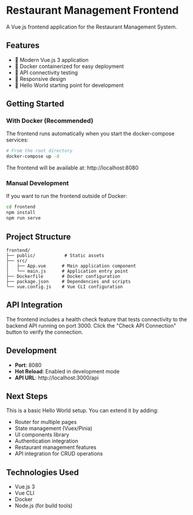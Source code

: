 # Restaurant Management Frontend

A Vue.js frontend application for the Restaurant Management System.

## Features

- 🎨 Modern Vue.js 3 application
- 🐳 Docker containerized for easy deployment
- 🔗 API connectivity testing
- 📱 Responsive design
- 🎯 Hello World starting point for development

## Getting Started

### With Docker (Recommended)

The frontend runs automatically when you start the docker-compose services:

```bash
# From the root directory
docker-compose up -d
```

The frontend will be available at: http://localhost:8080

### Manual Development

If you want to run the frontend outside of Docker:

```bash
cd frontend
npm install
npm run serve
```

## Project Structure

```
frontend/
├── public/           # Static assets
├── src/
│   ├── App.vue      # Main application component
│   └── main.js      # Application entry point
├── Dockerfile       # Docker configuration
├── package.json     # Dependencies and scripts
└── vue.config.js    # Vue CLI configuration
```

## API Integration

The frontend includes a health check feature that tests connectivity to the backend API running on port 3000. Click the "Check API Connection" button to verify the connection.

## Development

- **Port**: 8080
- **Hot Reload**: Enabled in development mode
- **API URL**: http://localhost:3000/api

## Next Steps

This is a basic Hello World setup. You can extend it by adding:

- Router for multiple pages
- State management (Vuex/Pinia)
- UI components library
- Authentication integration
- Restaurant management features
- API integration for CRUD operations

## Technologies Used

- Vue.js 3
- Vue CLI
- Docker
- Node.js (for build tools)
